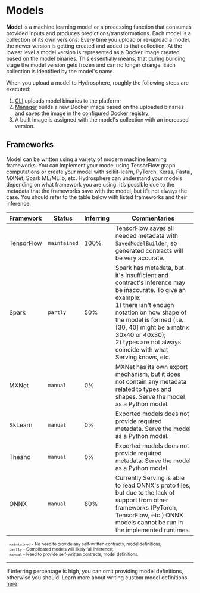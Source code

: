 # Models 

__Model__ is a machine learning model or a processing function that consumes 
provided inputs and produces predictions/transformations. Each model is a 
collection of its own versions. Every time you upload or re-upload a model, 
the newer version is getting created and added to that collection. At the lowest 
level a model version is represented as a Docker image created based on the 
model binaries. This essentially means, that during building stage the model 
version gets frozen and can no longer change. Each collection is identified 
by the model's name. 

When you upload a model to Hydrosphere, roughly the following steps are 
executed:

1. [CLI](../components/cli.html) uploads model binaries to the platform;
1. [Manager](../components/index.html#manager-service) builds a new Docker 
image based on the uploaded binaries and saves the image in the configured 
[Docker registry](../components/index.html#docker-registry);
1. A built image is assigned with the model's collection with an increased 
version.

## Frameworks

Model can be written using a variety of modern machine learning frameworks. 
You can implement your model using TensorFlow graph computations or create 
your model with scikit-learn, PyTorch, Keras, Fastai, MXNet, Spark ML/MLlib, 
etc. Hydrosphere can understand your models depending on what framework you are 
using. It’s possible due to the metadata that the frameworks save with the model, 
but it’s not always the case. You should refer to the table below with listed 
frameworks and their inference. 

<div class="flexible-table">
	<table>
		<thead>
			<tr>
				<th>Framework</th>
				<th>Status</th>
				<th>Inferring</th>
				<th>Commentaries</th>
			</tr>
		</thead>
		<tbody>
			<tr>
				<td>TensorFlow</td>
				<td><code>maintained</code></td>
				<td>100%</td>
				<td>TensorFlow saves all needed metadata with <code>SavedModelBuilder</code>, so generated contracts will be very accurate.</td>
			</tr>
			<tr>
				<td>Spark</td>
				<td><code>partly</code></td>
				<td>50%</td>
				<td>Spark has metadata, but it's insufficient and contract's inference may be inaccurate. To give an example:<br>1) there isn't enough notation on how shape of the model is formed (i.e. [30, 40] might be a matrix 30x40 or 40x30);<br>2) types are not always coincide with what Serving knows, etc.</td>
			</tr>
			<tr>
				<td>MXNet</td>
				<td><code>manual</code></td>
				<td>0%</td>
				<td>MXNet has its own export mechanism, but it does not contain any metadata related to types and shapes. Serve the model as a Python model.</td>
			</tr>
			<tr>
				<td>SkLearn</td>
				<td><code>manual</code></td>
				<td>0%</td>
				<td>Exported models does not provide required metadata. Serve the model as a Python model.</td>
			</tr>
			<tr>
				<td>Theano</td>
				<td><code>manual</code></td>
				<td>0%</td>
				<td>Exported models does not provide required metadata. Serve the model as a Python model.</td>
			</tr>
			<tr>
				<td>ONNX</td>
				<td><code>manual</code></td>
				<td>80%</td>
				<td>Currently Serving is able to read ONNX's proto files, but due to the lack of support from other frameworks (PyTorch, TensorFlow, etc.) ONNX models cannot be run in the implemented runtimes.</td>
			</tr>
		</tbody>
	</table>
</div>

<p style="font-size:0.8em; margin-top: 10px; margin-left: 8px;">
	<code>maintained</code> - No need to provide any self-written contracts, model definitions;<br>
	<code>partly</code> - Complicated models will likely fail inference;<br>
	<code>manual</code> - Need to provide self-written contracts, model definitions.<br>
</p>

<hr>

If inferring percentage is high, you can omit providing model definitions, 
otherwise you should. Learn more about writing custom model definitions 
[here](../how-to/write-resource-definitions.html#model).
